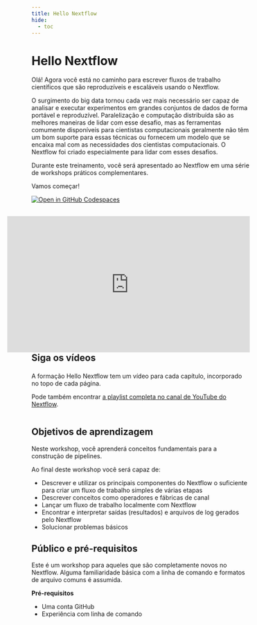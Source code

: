 ```yaml
---
title: Hello Nextflow
hide:
  - toc
---
```


# Hello Nextflow

Olá! Agora você está no caminho para escrever fluxos de trabalho científicos que são reproduzíveis e escaláveis ​​usando o Nextflow.

O surgimento do big data tornou cada vez mais necessário ser capaz de analisar e executar experimentos em grandes conjuntos de dados de forma portável e reproduzível. Paralelização e computação distribuída são as melhores maneiras de lidar com esse desafio, mas as ferramentas comumente disponíveis para cientistas computacionais geralmente não têm um bom suporte para essas técnicas ou fornecem um modelo que se encaixa mal com as necessidades dos cientistas computacionais. O Nextflow foi criado especialmente para lidar com esses desafios.

Durante este treinamento, você será apresentado ao Nextflow em uma série de workshops práticos complementares.

Vamos começar!

[![Open in GitHub Codespaces](https://github.com/codespaces/badge.svg)](https://codespaces.new/nextflow-io/training?quickstart=1&ref=master)

<h2>
  <div style="float:right;">
    <iframe width="560" height="315" src="https://www.youtube.com/embed/videoseries?si=9bz6-59u_0XFmHB0&amp;list=PLPZ8WHdZGxmXiHf8B26oB_fTfoKQdhlik" title="YouTube video player" frameborder="0" allow="accelerometer; autoplay; clipboard-write; encrypted-media; gyroscope; picture-in-picture; web-share" referrerpolicy="strict-origin-when-cross-origin" allowfullscreen></iframe>
  </div>

Siga os vídeos

</h2>

A formação Hello Nextflow tem um vídeo para cada capítulo, incorporado no topo de cada página.

Pode também encontrar [a playlist completa no canal de YouTube do Nextflow](https://www.youtube.com/playlist?list=PLPZ8WHdZGxmXiHf8B26oB_fTfoKQdhlik).

<!-- Clearfix for float -->
<div style="content: ''; clear: both; display: table;"></div>

## Objetivos de aprendizagem

Neste workshop, você aprenderá conceitos fundamentais para a construção de pipelines.

Ao final deste workshop você será capaz de:

- Descrever e utilizar os principais componentes do Nextflow o suficiente para criar um fluxo de trabalho simples de várias etapas
- Descrever conceitos como operadores e fábricas de canal
- Lançar um fluxo de trabalho localmente com Nextflow
- Encontrar e interpretar saídas (resultados) e arquivos de log gerados pelo Nextflow
- Solucionar problemas básicos

## Público e pré-requisitos

Este é um workshop para aqueles que são completamente novos no Nextflow. Alguma familiaridade básica com a linha de comando e formatos de arquivo comuns é assumida.

**Pré-requisitos**

- Uma conta GitHub
- Experiência com linha de comando

